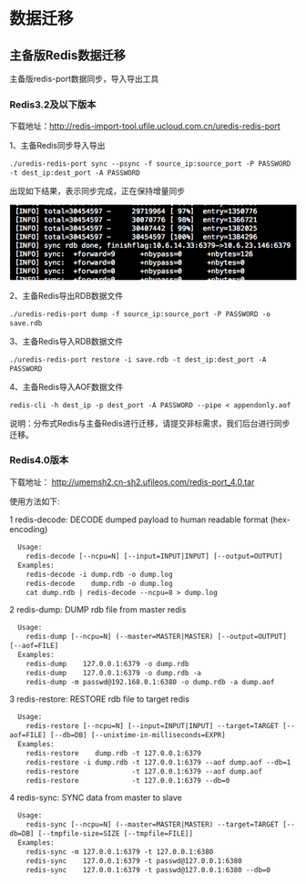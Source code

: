 # 数据迁移

## 主备版Redis数据迁移

主备版redis-port数据同步，导入导出工具

### Redis3.2及以下版本


下载地址：<http://redis-import-tool.ufile.ucloud.com.cn/uredis-redis-port>

1、主备Redis同步导入导出

```
./uredis-redis-port sync --psync -f source_ip:source_port -P PASSWORD -t dest_ip:dest_port -A PASSWORD
```

出现如下结果，表示同步完成，正在保持增量同步

![image](/images/redis数据导入.png)

2、主备Redis导出RDB数据文件

```
./uredis-redis-port dump -f source_ip:source_port -P PASSWORD -o save.rdb
```

3、主备Redis导入RDB数据文件

```
./uredis-redis-port restore -i save.rdb -t dest_ip:dest_port -A PASSWORD
```

4、主备Redis导入AOF数据文件

```
redis-cli -h dest_ip -p dest_port -A PASSWORD --pipe < appendonly.aof
```

说明：分布式Redis与主备Redis进行迁移，请提交非标需求，我们后台进行同步迁移。

### Redis4.0版本

下载地址： http://umemsh2.cn-sh2.ufileos.com/redis-port_4.0.tar

使用方法如下:

1  redis-decode: DECODE dumped payload to human readable format (hex-encoding)
``` 
  Usage:
    redis-decode [--ncpu=N] [--input=INPUT|INPUT] [--output=OUTPUT]
  Examples:
    redis-decode -i dump.rdb -o dump.log
    redis-decode    dump.rdb -o dump.log
    cat dump.rdb | redis-decode --ncpu=8 > dump.log
```
2  redis-dump: DUMP rdb file from master redis
```
  Usage:
    redis-dump [--ncpu=N] (--master=MASTER|MASTER) [--output=OUTPUT] [--aof=FILE]
  Examples:
    redis-dump    127.0.0.1:6379 -o dump.rdb
    redis-dump    127.0.0.1:6379 -o dump.rdb -a
    redis-dump -m passwd@192.168.0.1:6380 -o dump.rdb -a dump.aof
```
3  redis-restore: RESTORE rdb file to target redis
```
  Usage:
    redis-restore [--ncpu=N] [--input=INPUT|INPUT] --target=TARGET [--aof=FILE] [--db=DB] [--unixtime-in-milliseconds=EXPR] 
  Examples:
    redis-restore    dump.rdb -t 127.0.0.1:6379
    redis-restore -i dump.rdb -t 127.0.0.1:6379 --aof dump.aof --db=1
    redis-restore             -t 127.0.0.1:6379 --aof dump.aof
    redis-restore             -t 127.0.0.1:6379 --db=0
```
4  redis-sync: SYNC data from master to slave
```
  Usage:
    redis-sync [--ncpu=N] (--master=MASTER|MASTER) --target=TARGET [--db=DB] [--tmpfile-size=SIZE [--tmpfile=FILE]]
  Examples:
    redis-sync -m 127.0.0.1:6379 -t 127.0.0.1:6380
    redis-sync    127.0.0.1:6379 -t passwd@127.0.0.1:6380
    redis-sync    127.0.0.1:6379 -t passwd@127.0.0.1:6380 --db=0
```
